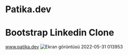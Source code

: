 # Patika.dev
# Bootstrap Linkedin Clone
www.patika.dev
![Ekran görüntüsü 2022-05-31 013953](https://user-images.githubusercontent.com/96810885/171065397-f0228502-e797-4c46-b373-02db335b68b2.png)
